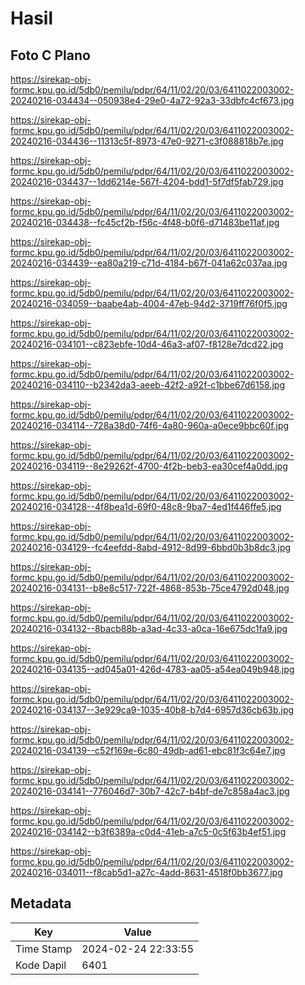 # Hasil

## Foto C Plano

https://sirekap-obj-formc.kpu.go.id/5db0/pemilu/pdpr/64/11/02/20/03/6411022003002-20240216-034434--050938e4-29e0-4a72-92a3-33dbfc4cf673.jpg

https://sirekap-obj-formc.kpu.go.id/5db0/pemilu/pdpr/64/11/02/20/03/6411022003002-20240216-034436--11313c5f-8973-47e0-9271-c3f088818b7e.jpg

https://sirekap-obj-formc.kpu.go.id/5db0/pemilu/pdpr/64/11/02/20/03/6411022003002-20240216-034437--1dd6214e-567f-4204-bdd1-5f7df5fab729.jpg

https://sirekap-obj-formc.kpu.go.id/5db0/pemilu/pdpr/64/11/02/20/03/6411022003002-20240216-034438--fc45cf2b-f56c-4f48-b0f6-d71483be11af.jpg

https://sirekap-obj-formc.kpu.go.id/5db0/pemilu/pdpr/64/11/02/20/03/6411022003002-20240216-034439--ea80a219-c71d-4184-b67f-041a62c037aa.jpg

https://sirekap-obj-formc.kpu.go.id/5db0/pemilu/pdpr/64/11/02/20/03/6411022003002-20240216-034059--baabe4ab-4004-47eb-94d2-3719ff76f0f5.jpg

https://sirekap-obj-formc.kpu.go.id/5db0/pemilu/pdpr/64/11/02/20/03/6411022003002-20240216-034101--c823ebfe-10d4-46a3-af07-f8128e7dcd22.jpg

https://sirekap-obj-formc.kpu.go.id/5db0/pemilu/pdpr/64/11/02/20/03/6411022003002-20240216-034110--b2342da3-aeeb-42f2-a92f-c1bbe67d6158.jpg

https://sirekap-obj-formc.kpu.go.id/5db0/pemilu/pdpr/64/11/02/20/03/6411022003002-20240216-034114--728a38d0-74f6-4a80-960a-a0ece9bbc60f.jpg

https://sirekap-obj-formc.kpu.go.id/5db0/pemilu/pdpr/64/11/02/20/03/6411022003002-20240216-034119--8e29262f-4700-4f2b-beb3-ea30cef4a0dd.jpg

https://sirekap-obj-formc.kpu.go.id/5db0/pemilu/pdpr/64/11/02/20/03/6411022003002-20240216-034128--4f8bea1d-69f0-48c8-9ba7-4ed1f446ffe5.jpg

https://sirekap-obj-formc.kpu.go.id/5db0/pemilu/pdpr/64/11/02/20/03/6411022003002-20240216-034129--fc4eefdd-8abd-4912-8d99-6bbd0b3b8dc3.jpg

https://sirekap-obj-formc.kpu.go.id/5db0/pemilu/pdpr/64/11/02/20/03/6411022003002-20240216-034131--b8e8c517-722f-4868-853b-75ce4792d048.jpg

https://sirekap-obj-formc.kpu.go.id/5db0/pemilu/pdpr/64/11/02/20/03/6411022003002-20240216-034132--8bacb88b-a3ad-4c33-a0ca-16e675dc1fa9.jpg

https://sirekap-obj-formc.kpu.go.id/5db0/pemilu/pdpr/64/11/02/20/03/6411022003002-20240216-034135--ad045a01-426d-4783-aa05-a54ea049b948.jpg

https://sirekap-obj-formc.kpu.go.id/5db0/pemilu/pdpr/64/11/02/20/03/6411022003002-20240216-034137--3e929ca9-1035-40b8-b7d4-6957d36cb63b.jpg

https://sirekap-obj-formc.kpu.go.id/5db0/pemilu/pdpr/64/11/02/20/03/6411022003002-20240216-034139--c52f169e-6c80-49db-ad61-ebc81f3c64e7.jpg

https://sirekap-obj-formc.kpu.go.id/5db0/pemilu/pdpr/64/11/02/20/03/6411022003002-20240216-034141--776046d7-30b7-42c7-b4bf-de7c858a4ac3.jpg

https://sirekap-obj-formc.kpu.go.id/5db0/pemilu/pdpr/64/11/02/20/03/6411022003002-20240216-034142--b3f6389a-c0d4-41eb-a7c5-0c5f63b4ef51.jpg

https://sirekap-obj-formc.kpu.go.id/5db0/pemilu/pdpr/64/11/02/20/03/6411022003002-20240216-034011--f8cab5d1-a27c-4add-8631-4518f0bb3677.jpg


## Metadata

| Key        | Value               |
| ---------- | ------------------- |
| Time Stamp | 2024-02-24 22:33:55 |
| Kode Dapil | 6401                |



